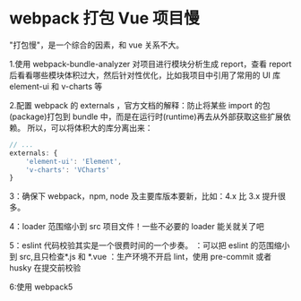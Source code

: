 # webpack 打包 Vue 项目慢

"打包慢"，是一个综合的因素，和 vue 关系不大。

1.使用 webpack-bundle-analyzer 对项目进行模块分析生成 report，查看 report 后看看哪些模块体积过大，然后针对性优化，比如我项目中引用了常用的 UI 库 element-ui 和 v-charts 等

2.配置 webpack 的 externals ，官方文档的解释：防止将某些 import 的包(package)打包到 bundle 中，而是在运行时(runtime)再去从外部获取这些扩展依赖。
所以，可以将体积大的库分离出来：

```js
// ...
externals: {
    'element-ui': 'Element',
    'v-charts': 'VCharts'
}
```

3：确保下 webpack，npm, node 及主要库版本要新，比如：4.x 比 3.x 提升很多。

4：loader 范围缩小到 src 项目文件！一些不必要的 loader 能关就关了吧

5：eslint 代码校验其实是一个很费时间的一个步奏。 ：可以把 eslint 的范围缩小到 src,且只检查*.js 和 *.vue ：生产环境不开启 lint，使用 pre-commit 或者 husky 在提交前校验

6:使用 webpack5

